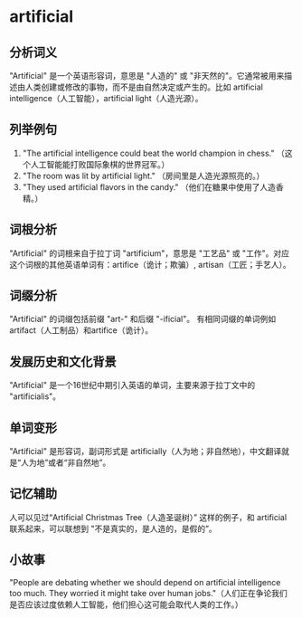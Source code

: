# artificial

## 分析词义

  

"Artificial" 是一个英语形容词，意思是 "人造的" 或 "非天然的"。它通常被用来描述由人类创建或修改的事物，而不是由自然决定或产生的。比如 artificial intelligence（人工智能），artificial light（人造光源）。

  

## 列举例句

  

1.  "The artificial intelligence could beat the world champion in chess." （这个人工智能能打败国际象棋的世界冠军。）
2.  "The room was lit by artificial light." （房间里是人造光源照亮的。）
3.  "They used artificial flavors in the candy." （他们在糖果中使用了人造香精。）

  

## 词根分析

  

"Artificial" 的词根来自于拉丁词 "artificium"，意思是 "工艺品" 或 "工作"。对应这个词根的其他英语单词有：artifice（诡计；欺骗）, artisan（工匠；手艺人）。

  

## 词缀分析

  

"Artificial" 的词缀包括前缀 "art-" 和后缀 "-ificial"。 有相同词缀的单词例如artifact（人工制品）和artifice（诡计）。

  

## 发展历史和文化背景

  

"Artificial" 是一个16世纪中期引入英语的单词，主要来源于拉丁文中的 "artificialis"。

  

## 单词变形

  

"Artificial" 是形容词，副词形式是 artificially（人为地；非自然地），中文翻译就是“人为地”或者“非自然地”。

  

## 记忆辅助

  

人可以见过“Artificial Christmas Tree（人造圣诞树）” 这样的例子，和 artificial 联系起来，可以联想到 "不是真实的，是人造的，是假的”。

  

## 小故事

  

"People are debating whether we should depend on artificial intelligence too much. They worried it might take over human jobs."（人们正在争论我们是否应该过度依赖人工智能，他们担心这可能会取代人类的工作。）
